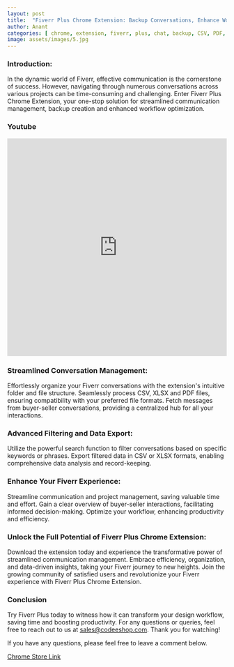 ```yaml
---
layout: post
title:  "Fiverr Plus Chrome Extension: Backup Conversations, Enhance Workflow"
author: Anant
categories: [ chrome, extension, fiverr, plus, chat, backup, CSV, PDF, automation ]
image: assets/images/5.jpg
---
```


### Introduction:
In the dynamic world of Fiverr, effective communication is the cornerstone of success. However, navigating through numerous conversations across various projects can be time-consuming and challenging. Enter Fiverr Plus Chrome Extension, your one-stop solution for streamlined communication management, backup creation and enhanced workflow optimization.

### Youtube 
<iframe width="100%" height="500" src="https://www.youtube.com/embed/" title="Fiverr Plus Chrome Extension" frameborder="0" allow="accelerometer; autoplay; clipboard-write; encrypted-media; gyroscope; picture-in-picture; web-share" allowfullscreen></iframe>

### Streamlined Conversation Management:

Effortlessly organize your Fiverr conversations with the extension's intuitive folder and file structure.
Seamlessly process CSV, XLSX and PDF files, ensuring compatibility with your preferred file formats.
Fetch messages from buyer-seller conversations, providing a centralized hub for all your interactions.

### Advanced Filtering and Data Export:

Utilize the powerful search function to filter conversations based on specific keywords or phrases.
Export filtered data in CSV or XLSX formats, enabling comprehensive data analysis and record-keeping.

### Enhance Your Fiverr Experience:

Streamline communication and project management, saving valuable time and effort.
Gain a clear overview of buyer-seller interactions, facilitating informed decision-making.
Optimize your workflow, enhancing productivity and efficiency.

### Unlock the Full Potential of Fiverr Plus Chrome Extension:

Download the extension today and experience the transformative power of streamlined communication management.
Embrace efficiency, organization, and data-driven insights, taking your Fiverr journey to new heights.
Join the growing community of satisfied users and revolutionize your Fiverr experience with Fiverr Plus Chrome Extension.

### Conclusion
Try Fiverr Plus today to witness how it can transform your design workflow, saving time and boosting productivity. For any questions or queries, feel free to reach out to us at sales@codeeshop.com. Thank you for watching!

If you have any questions, please feel free to leave a comment below.

<a href="https://chromewebstore.google.com/detail/ceagdechamkdcnolnhchfnkkakjdeinn" class="btn btn-dark text-white px-5 btn-lg">Chrome Store Link</a>
